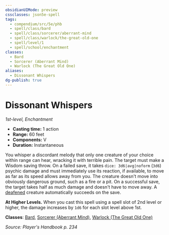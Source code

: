 ```yaml
---
obsidianUIMode: preview
cssclasses: json5e-spell
tags:
  - compendium/src/5e/phb
  - spell/class/bard
  - spell/class/sorcerer/aberrant-mind
  - spell/class/warlock/the-great-old-one
  - spell/level/1
  - spell/school/enchantment
classes:
  - Bard
  - Sorcerer (Aberrant Mind)
  - Warlock (The Great Old One)
aliases:
  - Dissonant Whispers
dg-publish: true
---
```

# Dissonant Whispers
*1st-level, Enchantment*  

- **Casting time:** 1 action
- **Range:** 60 feet
- **Components:** V
- **Duration:** Instantaneous

You whisper a discordant melody that only one creature of your choice within range can hear, wracking it with terrible pain. The target must make a Wisdom saving throw. On a failed save, it takes `dice: 3d6|avg|noform` (`3d6`) psychic damage and must immediately use its reaction, if available, to move as far as its speed allows away from you. The creature doesn't move into obviously dangerous ground, such as a fire or a pit. On a successful save, the target takes half as much damage and doesn't have to move away. A [deafened](/3-Mechanics/CLI/rules/conditions.md#deafened) creature automatically succeeds on the save.

**At Higher Levels.** When you cast this spell using a spell slot of 2nd level or higher, the damage increases by `1d6` for each slot level above 1st.

**Classes**: [Bard](/Admin/CLI/classes/bard.md), [Sorcerer (Aberrant Mind)](/Admin/CLI/classes/sorcerer-aberrant-mind-tce.md), [Warlock (The Great Old One)](/Admin/CLI/classes/warlock-the-great-old-one.md)

*Source: Player's Handbook p. 234*